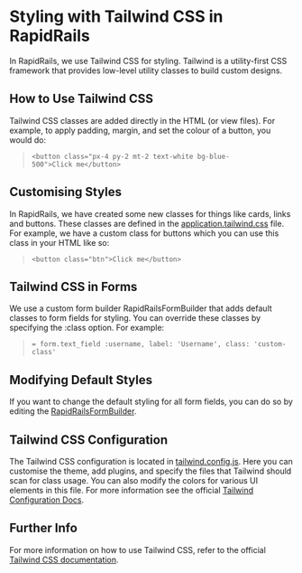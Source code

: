 # Styling with Tailwind CSS in RapidRails

In RapidRails, we use Tailwind CSS for styling. Tailwind is a utility-first CSS framework that provides low-level utility classes to build custom designs.

## How to Use Tailwind CSS

Tailwind CSS classes are added directly in the HTML (or view files). For example, to apply padding, margin, and set the colour of a button, you would do:

> `<button class="px-4 py-2 mt-2 text-white bg-blue-500">Click me</button>`

## Customising Styles

In RapidRails, we have created some new classes for things like cards, links and buttons. These classes are defined in the [application.tailwind.css](https://github.com/danielpaul/RapidRails/blob/main/app/assets/stylesheets/application.tailwind.css) file. For example, we have a custom class for buttons which you can use this class in your HTML like so:

> `<button class="btn">Click me</button>`

## Tailwind CSS in Forms

We use a custom form builder RapidRailsFormBuilder that adds default classes to form fields for styling. You can override these classes by specifying the :class option. For example:

> `= form.text_field :username, label: 'Username', class: 'custom-class'`

## Modifying Default Styles

If you want to change the default styling for all form fields, you can do so by editing the [RapidRailsFormBuilder](https://github.com/danielpaul/RapidRails/blob/main/app/helpers/rapid_rails_form_builder.rb).

## Tailwind CSS Configuration

The Tailwind CSS configuration is located in [tailwind.config.js](https://github.com/danielpaul/RapidRails/blob/main/config/tailwind.config.js). Here you can customise the theme, add plugins, and specify the files that Tailwind should scan for class usage. You can also modify the colors for various UI elements in this file. For more information see the official [Tailwind Configuration Docs](https://tailwindcss.com/docs/configuration).

## Further Info

For more information on how to use Tailwind CSS, refer to the official [Tailwind CSS documentation](https://tailwindcss.com/docs/installation).
